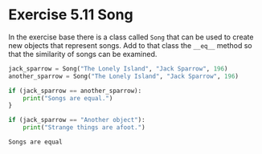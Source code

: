 # Exercise 5.11 Song

In the exercise base there is a class called `Song` that can be used to create new objects that represent songs. Add to that class the `__eq__` method so that the similarity of songs can be examined.

```python
jack_sparrow = Song("The Lonely Island", "Jack Sparrow", 196)
another_sparrow = Song("The Lonely Island", "Jack Sparrow", 196)

if (jack_sparrow == another_sparrow):
    print("Songs are equal.")
}

if (jack_sparrow == "Another object"):
    print("Strange things are afoot.")
```

```plaintext
Songs are equal
```

